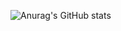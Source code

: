 ![Anurag's GitHub stats](https://github-readme-stats.vercel.app/api?username=YanJieWen&show_icons=true&show_icons=true&theme=radical,prs)

